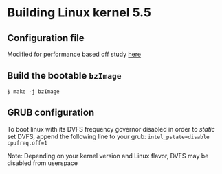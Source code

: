 # Building Linux kernel 5.5

## Configuration file
Modified for performance based off study [here](https://github.com/LinuxPerfStudy/LEBench)

## Build the bootable `bzImage`
`
$ make -j bzImage
`
## GRUB configuration
To boot linux with its DVFS frequency governor disabled in order to *static* set DVFS, append the following line to your grub: `intel_pstate=disable cpufreq.off=1`

Note: Depending on your kernel version and Linux flavor, DVFS may be disabled from userspace
